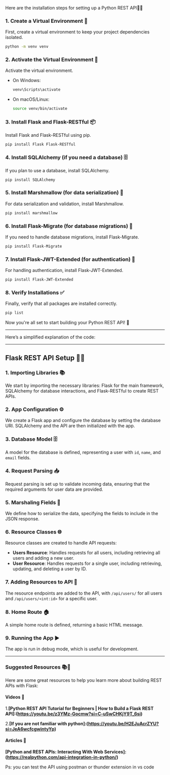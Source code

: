  Here are the installation steps for setting up a Python REST API🐍🚀

### 1. Create a Virtual Environment 🌟
First, create a virtual environment to keep your project dependencies isolated.
```bash
python -m venv venv
```

### 2. Activate the Virtual Environment 🔄
Activate the virtual environment.
- On Windows:
  ```bash
  venv\Scripts\activate
  ```
- On macOS/Linux:
  ```bash
  source venv/bin/activate
  ```

### 3. Install Flask and Flask-RESTful 📦
Install Flask and Flask-RESTful using pip.
```bash
pip install Flask Flask-RESTful
```

### 4. Install SQLAlchemy (if you need a database) 🗄️
If you plan to use a database, install SQLAlchemy.
```bash
pip install SQLAlchemy
```

### 5. Install Marshmallow (for data serialization) 📜
For data serialization and validation, install Marshmallow.
```bash
pip install marshmallow
```

### 6. Install Flask-Migrate (for database migrations) 🔄
If you need to handle database migrations, install Flask-Migrate.
```bash
pip install Flask-Migrate
```

### 7. Install Flask-JWT-Extended (for authentication) 🔐
For handling authentication, install Flask-JWT-Extended.
```bash
pip install Flask-JWT-Extended
```

### 8. Verify Installations ✅
Finally, verify that all packages are installed correctly.
```bash
pip list
```

Now you're all set to start building your Python REST API! 🎉 
_____________________________________________
 Here’s a simplified explanation of the code:

---

## Flask REST API Setup 🐍🚀

### 1. Importing Libraries 📚
We start by importing the necessary libraries: Flask for the main framework, SQLAlchemy for database interactions, and Flask-RESTful to create REST APIs.

### 2. App Configuration ⚙️
We create a Flask app and configure the database by setting the database URI. SQLAlchemy and the API are then initialized with the app.

### 3. Database Model 🗄️
A model for the database is defined, representing a user with `id`, `name`, and `email` fields.

### 4. Request Parsing 📥
Request parsing is set up to validate incoming data, ensuring that the required arguments for user data are provided.

### 5. Marshaling Fields 📝
We define how to serialize the data, specifying the fields to include in the JSON response.

### 6. Resource Classes 🌐
Resource classes are created to handle API requests:
- **Users Resource**: Handles requests for all users, including retrieving all users and adding a new user.
- **User Resource**: Handles requests for a single user, including retrieving, updating, and deleting a user by ID.

### 7. Adding Resources to API 🔗
The resource endpoints are added to the API, with `/api/users/` for all users and `/api/users/<int:id>` for a specific user.

### 8. Home Route 🏠
A simple home route is defined, returning a basic HTML message.

### 9. Running the App ▶️
The app is run in debug mode, which is useful for development.

---

### Suggested Resources 📚🎥

Here are some great resources to help you learn more about building REST APIs with Flask:

#### Videos 🎥
 1.**[Python REST API Tutorial for Beginners | How to Build a Flask REST API]:(https://youtu.be/z3YMz-Gocmw?si=C-uSwCHKjY9T_6si)**


 2.**[If you are not familiar with python]:(https://youtu.be/H2EJuAcrZYU?si=JeA6wcfcgwintyYp)** 






#### Articles 📄
**[Python and REST APIs: Interacting With Web Services]:(https://realpython.com/api-integration-in-python/)** 



Ps: you can test the API using postman or thunder extension in vs code
